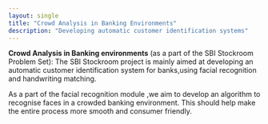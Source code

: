 ```yaml
---
layout: single
title: "Crowd Analysis in Banking Environments"
description: "Developing automatic customer identification systems"
---
```

__Crowd Analysis in Banking environments__ (as a part of the SBI Stockroom Problem Set): The SBI Stockroom project is mainly aimed at developing an automatic customer identification system for banks,using facial recognition and handwriting matching. 

As a part of the facial recognition module ,we aim to develop an algorithm to recognise faces in a crowded banking environment. This should help make the entire process more smooth and consumer friendly.

 
